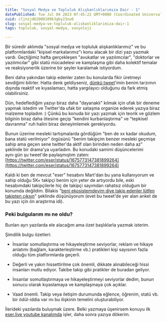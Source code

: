 ```yaml
---
title: "Sosyal Medya ve Topluluk Alışkanlıklarımıza Dair - 1"
datePublished: Tue Jul 04 2023 07:45:22 GMT+0000 (Coordinated Universal Time)
cuid: cljnzjd62000109k3gby23ou6
slug: sosyal-medya-ve-topluluk-aliskanliklarimiza-dair-1
tags: topluluk, sosyal-medya, sosyoloji

---
```


Bir süredir aklımda "sosyal medya ve topluluk alışkanlıklarımız" ve bu platformlardaki "kişisel markalarımız"ı konu alacak bir dizi yazı yazmak vardı. Geçtiğimiz hafta gerçekleşen "avukatlar ve yazılımcılar", "doktorlar ve yazılımcılar" gibi statü mücadelesi ve kamplaşma gibi daha kolektif temalar ve reaksiyonerlik üzerine bir şeyler karalamak istiyordum.

Beni daha yakından takip edenler zaten bu konularda fikir üretmeyi sevdiğimi bilirler. Hatta denk geldiyseniz, [dünkü tweet](https://twitter.com/eser/status/1675956060329263105)'imin benim tarzımın dışında reaktif ve kıyaslamacı, hatta yargılayıcı olduğunu da fark etmiş olabilirsiniz.

Dün, hedeflediğim yazıyı biraz daha "dayanaklı" kılmak için ufak bir deneme yapmak istedim ve Twitter'da ufak bir sataşma organize ederek yazıya biraz malzeme topladım :) Çünkü bu konuda bir yazı yazmak için teorik ve gözlem bilginin biraz daha ötesine geçip "kendini kurbanlaştırma" ve "tepkisel davranma" ruh halini biraz deneyimlemek gerekiyordu.

Bunun üzerine mesleki tartışmalarda gördüğüm "ben de xx kadar okudum, bana statü verilmiyor" örgüsünü "benim takipçim benzer mesleki geçmişe sahip ama geçen sene twitter'da aktif olan birinden neden daha az" şeklinde bir drama'ya uyarladım. Bu konudaki samimi düşüncelerimi aynı gün şu tweet'de paylaşmıştım zaten: [https://twitter.com/eser/status/1675773147381899264](https://twitter.com/eser/status/1675773147381899264)

Kaldı ki ben de mevcut "eser" hesabını Mart'dan bu yana kullanıyorum ve sahip olduğu 5K+ takipçi benim için yeter de artıyordu bile, eski hesabımdaki takipçilerle hiç de takipçi sayımdan rahatsız olduğum bir konumda değildim. Bilakis "[beni ekosistemdeyim diye takip edenler lütfen takipten çıksın](https://twitter.com/eser/status/1674330974895722496)" şeklinde düşünüyorum (evet bu tweet'de yer alan anket de bu yazı için ön araştırma idi).

### Peki bulgularım mı ne oldu?

Bunları ayrı yazılarda ele alacağım ama özet başlıklarla yazmak isterim.

Şimdilik bulgu özetleri:

* İnsanlar somutlaştırma ve hikayeleştirme seviyorlar, reklam ve hikaye anlatımı (bağlam, karakterleştirme vb.) pratikleri kişi sayısının fazla olduğu tüm platformlarda geçerli.
    
* Değerli ve yakın hissettirilme çok önemli, dikkate alınabileceği hissi insanları mutlu ediyor. Takibe takip gibi pratikler de buradan geliyor.
    
* İnsanlar somutlaştırmaya ve hikayeleştirmeyi seviyorlar dedim, bunun sonucu olarak kıyaslamaya ve kamplaşmaya çok açıklar.
    
* Vaad önemli. Takip veya iletişim durumunda eğlence, öğrenim, statü vb. bir ödül-iddia var mı bu ilişkinin temelini oluşturabiliyor.
    

İlerideki yazılarda buluşmak üzere. Belki yazmaya üşenirsem konuyu ilk [eser.live youtube kanalımda](https://eser.live) işler, daha sonra yazıya dökerim.